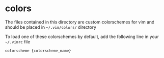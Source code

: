 # colors

The files contained in this directory are custom colorschemes for vim and should be placed in `~/.vim/colors/` directory

To load one of these colorschemes by default, add the following line in your `~/.vimrc` file
```
colorscheme {colorscheme_name}
```
